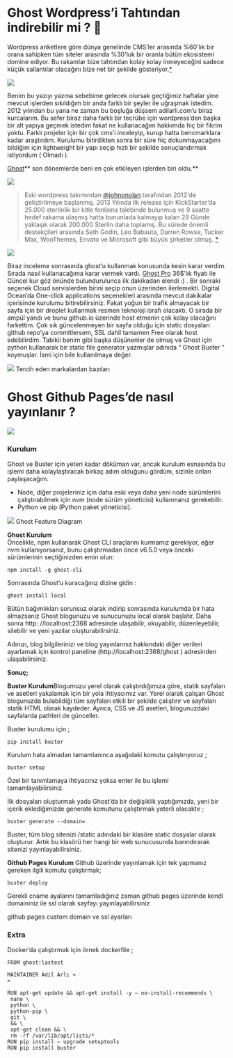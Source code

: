 # Ghost Wordpress’i Tahtından indirebilir mi ? 👻

Wordpress anketlere göre dünya genelinde CMS’ler arasında %60'lık bir orana
sahipken tüm siteler arasında %30'luk bir oranla bütün ekosistemi domine ediyor.
Bu rakamlar bize tahtından kolay kolay inmeyeceğini sadece küçük sallantılar
olacağını bize net bir şekilde
gösteriyor.[*](https://w3techs.com/technologies/overview/content_management/all)

![](https://cdn-images-1.medium.com/max/800/1*__xEgvYGZn4xKUwYKVAQxg.png)

Benim bu yazıyı yazma sebebime gelecek olursak geçtiğimiz haftalar yine mevcut
işlerden sıkıldığım bir anda farklı bir şeyler ile uğraşmak istedim. 2012
yılından bu yana ne zaman bu boşluğa düşsem adilarli.com’u biraz kurcalarım. Bu
sefer biraz daha farklı bir tecrübe için wordpress’den başka bir alt yapıya
geçmek istedim fakat ne kullanacağım hakkımda hiç bir fikrim yoktu. Farklı
projeler için bir çok cms’i inceleyip, kurup hatta bencmarklara kadar
araştırdım. Kurulumu bitirdikten sonra bir süre hiç dokunmayacağımı bildiğim
için lightweight bir yapı seçip hızlı bir şekilde sonuçlandırmak istiyordum (
Olmadı ).

[Ghost](https://ghost.org/)** son dönemlerde beni en çok etkileyen işlerden biri
oldu.**

![](https://cdn-images-1.medium.com/max/800/1*guR2mLJUI4y_ZxKpuYw5Xw.gif)

> Eski wordpress takımından [@johnonolan](https://medium.com/@johnonolan)
> tarafından 2012'de geliştirilmeye başlanmış. 2013 Yılında ilk release için
KickStarter’da 25.000 sterlinlik bir kitle fonlama talebinde bulunmuş ve 9
saatte hedef rakama ulaşmış hatta bununlada kalmayıp kalan 29 Günde yaklaşık
olarak 200.000 Sterlin daha toplamış. Bu sürede önemli destekçileri arasında
Seth Godin, Leo Babauta, Darren Rowse, Tucker Max, WooThemes, Envato ve
Microsoft gibi büyük şirketler olmuş.
[*](https://www.kickstarter.com/projects/johnonolan/ghost-just-a-blogging-platform)

![](https://cdn-images-1.medium.com/max/600/1*xJOu6US8I4p7okdobdxs2A.png)

Biraz inceleme sonrasında ghost’u kullanmak konusunda kesin karar verdim. Sırada
nasıl kullanacağıma karar vermek vardı. [Ghost Pro](https://ghost.org/pricing/)
36$’lık fiyatı ile Güncel kur göz önünde bulundurulunca ilk dakikadan elendi :)
. Bir sonraki seçenek Cloud servislerden birini seçip onun üzerinden
ilerlemekti. Digital Ocean’da One-click applications seçenekleri arasında mevcut
dakikalar içerisinde kurulumu bitirebilirsiniz. Fakat yoğun bir trafik almayacak
bir sayfa için bir droplet kullanmak resmen teknoloji israfı olacaktı. O sırada
bir ampül yandı ve bunu github.io üzerinde host etmenin çok kolay olacağını
farkettim. Çok sık güncelenmeyen bir sayfa olduğu için static dosyaları github
repo’ya commitlersem, SSL dahil tamamen Free olarak host edebilirdim. Tabikii
benim gibi başka düşünenler de olmuş ve Ghost için python kullanarak bir static
file generator yazmışlar adınıda “ Ghost Buster ” koymuşlar. İsmi için bile
kullanılmaya değer.

![](https://cdn-images-1.medium.com/max/800/1*K1MCut8qHZ7EhHH74ThadQ.png)
<span class="figcaption_hack">Tercih eden markalardan bazıları</span>

# Ghost Github Pages’de nasıl yayınlanır ?

![](https://cdn-images-1.medium.com/max/800/1*3XiiM4LkVSDAYbttjl-RmA.jpeg)

### Kurulum

Ghost ve Buster için yeteri kadar döküman var, ancak kurulum esnasında bu işlemi
daha kolaylaştıracak birkaç adım olduğunu gördüm, sizinle onları paylaşacağım.

* Node, diğer projeleriniz için daha eski veya daha yeni node sürümlerini
çalıştırabilmek için nvm (node sürüm yöneticisi) kullanmanız gerekebilir.
* Python ve pip (Python paket yöneticisi).

![](https://cdn-images-1.medium.com/max/800/1*ztvLIhgC--yeuI0Xm7Mv2A.png)
<span class="figcaption_hack">Ghost Feature Diagram</span>

**Ghost Kurulum**<br> Öncelikle, npm kullanarak Ghost CLI araçlarını kurmamız
gerekiyor, eğer nvm kullanıyorsanız, bunu çalıştırmadan önce v6.5.0 veya önceki
sürümlerinin seçtiğinizden emin olun:

    npm install -g ghost-cli

Sonrasında Ghost’u kuracağınız dizine gidin :

    ghost install local

Bütün bağımlıkları sorunsuz olarak indirip sonrasında kurulumda bir hata
almazsanız Ghost blogunuzu ve sunucunuzu local olarak başlatır. Daha sonra http:
//localhost:2368 adresinde ulaşabilir, okuyabilir, düzenleyebilir, silebilir ve
yeni yazılar oluşturabilirsiniz.

Adınızı, blog bilgilerinizi ve blog yayınlarınız hakkındaki diğer verileri
ayarlamak için kontrol paneline (http://localhost:2368/ghost ) adresinden
ulaşabilirsiniz.

**Sonuç;**

**Buster Kurulum**Blogumuzu yerel olarak çalıştırdığımıza göre, statik sayfaları
ve asetleri yakalamak için bir yola ihtiyacımız var. Yerel olarak çalışan Ghost
blogunuzda bulabildiği tüm sayfaları etkili bir şekilde çalıştırır ve sayfaları
statik HTML olarak kaydeder. Ayrıca, CSS ve JS asetleri, blogunuzdaki sayfalarda
pathleri de günceller.

Buster kurulumu için ;

    pip install buster

Kurulum hata almadan tamamlanınca aşağıdaki komutu çalıştırıyoruz ;

    buster setup

Özel bir tanımlamaya ihtiyacınız yoksa enter ile bu işlemi tamamlayabilirsiniz.

İlk dosyaları oluşturmak yada Ghost’da bir değişiklik yaptığımızda, yeni bir
içerik eklediğimizde generate komutunu çalıştırmak yeterli olacaktır ;

    buster generate --domain=

Buster, tüm blog sitenizi /static adındaki bir klasöre static dosyalar olarak
oluşturur. Artık bu klasörü her hangi bir web sunucusunda barındırarak sitenizi
yayınlayabilirsiniz.

**Github Pages Kurulum** Github üzerinde yayınlamak için tek yapmanız gereken
ilgili komutu çalıştırmak;

    buster deploy

Gerekli cname ayalarını tamamladığınız zaman github pages üzerinde kendi
domaininiz ile ssl olarak sayfayı yayınlayabilirsiniz

<span class="figcaption_hack">github pages custom domain ve ssl ayarları</span>

### Extra

Docker’da çalıştırmak için örnek dockerfile ;

    FROM ghost:lastest

    MAINTAINER Adil Arlı <
    >

    RUN apt-get update && apt-get install -y — no-install-recommends \
     nano \
     python \
     python-pip \
     git \ 
     && \
     apt-get clean && \
     rm -rf /var/lib/apt/lists/*
    RUN pip install — upgrade setuptools
    RUN pip install buster

